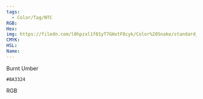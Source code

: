 ```yaml
---
tags:
  - Color/Tag/NTC
RGB:
Hex:
img: https://filedn.com/l0hpzxl1f01yT7GHxtF8cyk/Color%20Snake/standard_csv_to_svg/%23/8A3324.svg
CMYK:
HSL:
Name:
---
```

Burnt Umber
```palette
#8A3324
```
RGB
